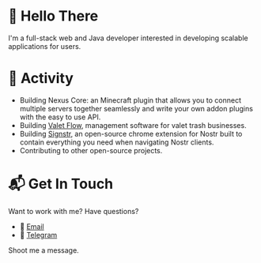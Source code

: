 # 👋 Hello There
I'm a full-stack web and Java developer interested in developing scalable applications for users.

# 🚀 Activity
- Building Nexus Core: an Minecraft plugin that allows you to connect multiple servers together seamlessly and write your own addon plugins with the easy to use API.
- Building [Valet Flow](https://valetflow.com), management software for valet trash businesses.
- Building [Signstr](https://github.com/reecehunter/signstr), an open-source chrome extension for Nostr built to contain everything you need when navigating Nostr clients.
- Contributing to other open-source projects.

# 📬 Get In Touch
Want to work with me? Have questions?
- 📩 [Email](mailto:heecerunter+github@gmail.com)
- 💬 [Telegram](https://t.me/reecehunt3r)

Shoot me a message.
